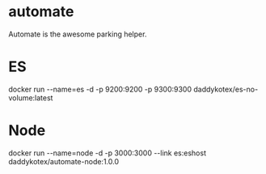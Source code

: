 # automate
Automate is the awesome parking helper.

# ES
docker run --name=es -d -p 9200:9200 -p 9300:9300 daddykotex/es-no-volume:latest

# Node 
docker run --name=node -d -p 3000:3000 --link es:eshost daddykotex/automate-node:1.0.0
